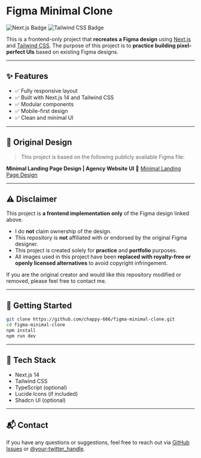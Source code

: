 # Figma Minimal Clone

<div align="left">
  <img src="https://img.shields.io/badge/Next.js-000000?style=for-the-badge&logo=nextdotjs&logoColor=white" alt="Next.js Badge" />
  <img src="https://img.shields.io/badge/Tailwind_CSS-38B2AC?style=for-the-badge&logo=tailwind-css&logoColor=white" alt="Tailwind CSS Badge" />
</div>


This is a frontend-only project that **recreates a Figma design** using [Next.js](https://nextjs.org/) and [Tailwind CSS](https://tailwindcss.com/).
The purpose of this project is to **practice building pixel-perfect UIs** based on existing Figma designs.

---

## ✨ Features

* ✅ Fully responsive layout
* ✅ Built with Next.js 14 and Tailwind CSS
* ✅ Modular components
* ✅ Mobile-first design
* ✅ Clean and minimal UI

---

## 🎨 Original Design

> This project is based on the following publicly available Figma file:

**Minimal Landing Page Design | Agency Website UI**
🔗 [Minimal Landing Page Design](https://www.figma.com/community/file/1222060007934600841)

---

## ⚠️ Disclaimer

This project is **a frontend implementation only** of the Figma design linked above.

* I do **not** claim ownership of the design.
* This repository is **not** affiliated with or endorsed by the original Figma designer.
* This project is created solely for **practice** and **portfolio** purposes.
* All images used in this project have been **replaced with royalty-free or openly licensed alternatives** to avoid copyright infringement.

If you are the original creator and would like this repository modified or removed, please feel free to contact me.

---

## 🚀 Getting Started

```bash
git clone https://github.com/chappy-666/figma-minimal-clone.git
cd figma-minimal-clone
npm install
npm run dev
```

---

## 📁 Tech Stack

* Next.js 14
* Tailwind CSS
* TypeScript (optional)
* Lucide Icons (if included)
* Shadcn UI (optional)

---

## 📬 Contact

If you have any questions or suggestions, feel free to reach out via [GitHub Issues](https://github.com/chappy-666/figma-minimal-clone/issues) or [@your-twitter_handle](https://x.com/chappy_job).

